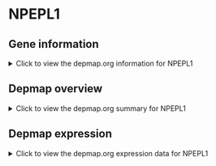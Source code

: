 <h1>NPEPL1</h1>

<h2>Gene information</h2>
<details>
  <summary>Click to view the depmap.org information for NPEPL1</summary>
  <iframe src="https://depmap.org/portal/gene/NPEPL1?tab=about" style="border:none;width:100%;height:800px"></iframe>
</details>

<h2>Depmap overview</h2>
<details>
  <summary>Click to view the depmap.org summary for NPEPL1</summary>
  <iframe src="https://depmap.org/portal/gene/NPEPL1?tab=overview" style="border:none;width:100%;height:800px"></iframe>
</details>

<h2>Depmap expression</h2>
<details>
  <summary>Click to view the depmap.org expression data for NPEPL1</summary>
  <iframe src="https://depmap.org/portal/gene/NPEPL1?tab=characterization" style="border:none;width:100%;height:800px"></iframe>
</details>


<!--
<h2>Reactome Pathway diagram</h2>
PNAME
-->


